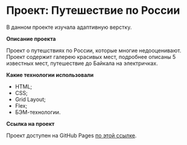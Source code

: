 # Проект: Путешествие по России

В данном проекте изучала адаптивную верстку.

**Описание проекта**

Проект о путешствиях по России, которые многие недооценивают.
Проект содержит галерею красивых мест, подробнее описаны 5 известных мест, путешествие до Байкала на электричках.

**Какие технологии использовали**

* HTML;
* CSS;
* Grid Layout;
* Flex;
* БЭМ-технологии.

**Ссылка на проект**

Проект доступен на GitHub Pages [по этой ссылке](https://kepova.github.io/russian-travel/).
